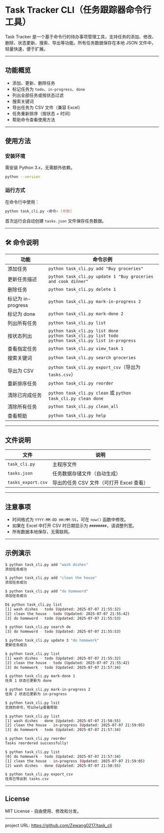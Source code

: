 # Task Tracker CLI（任务跟踪器命令行工具）

Task Tracker 是一个基于命令行的待办事项管理工具，支持任务的添加、修改、删除、状态更新、搜索、导出等功能。所有任务数据保存在本地 JSON 文件中，轻量快速，便于扩展。

---

##  功能概览

- 添加、更新、删除任务
- 标记任务为 `todo`、`in-progress`、`done`
- 列出全部任务或按状态过滤
- 搜索关键词
- 导出任务为 CSV 文件（兼容 Excel）
- 任务重新排序（按状态 + 时间）
- 帮助命令查看使用方法

---

## 使用方法

###  安装环境

需安装 Python 3.x，无需额外依赖。

```bash
python --version
```

### 运行方式

在命令行中使用：

```bash
python task_cli.py <命令> [参数]
```

首次运行会自动创建 `tasks.json` 文件保存任务数据。

------

## 🛠️ 命令说明

| 功能               | 命令示例                                                     |
| ------------------ | ------------------------------------------------------------ |
| 添加任务           | `python task_cli.py add "Buy groceries"`                     |
| 更新任务描述       | `python task_cli.py update 1 "Buy groceries and cook dinner"` |
| 删除任务           | `python task_cli.py delete 1`                                |
| 标记为 in-progress | `python task_cli.py mark-in-progress 2`                      |
| 标记为 done        | `python task_cli.py mark-done 2`                             |
| 列出所有任务       | `python task_cli.py list`                                    |
| 按状态列出         | `python task_cli.py list done`<br>`python task_cli.py list todo`<br>`python task_cli.py list in-progress` |
| 查看指定任务       | `python task_cli.py view_task 1`                             |
| 搜索关键词         | `python task_cli.py search groceries`                        |
| 导出为 CSV         | `python task_cli.py export_csv`（导出为 `tasks.csv`）        |
| 重新排序任务       | `python task_cli.py reorder`                                 |
| 清除已完成任务     | `python task_cli.py clean` 或 `python task_cli.py clean done` |
| 清除所有任务       | `python task_cli.py clean_all`                               |
| 查看帮助           | `python task_cli.py help`                                    |

------

## 文件说明

| 文件               | 说明                                     |
| ------------------ | ---------------------------------------- |
| `task_cli.py`      | 主程序文件                               |
| `tasks.json`       | 任务数据存储文件（自动生成）             |
| `tasks_export.csv` | 导出的任务 CSV 文件（可打开 Excel 查看） |



------

## 注意事项

- 时间格式为 `YYYY-MM-DD HH:MM:SS`，可在 `now()` 函数中修改。
- 如果在 Excel 中打开 CSV 时日期显示为 `########`，请调整列宽。
- 所有数据本地保存，无需联网。

------

## 示例演示

```bash
$ python task_cli.py add "wash dishes"
添加任务成功

$ python task_cli.py add "clean the house"
添加任务成功

$ python task_cli.py add "do homeword"
添加任务成功

D$ python task_cli.py list
[1] wash dishes - todo (Updated: 2025-07-07 21:55:32)
[2] clean the house - todo (Updated: 2025-07-07 21:55:42)
[3] do homeword - todo (Updated: 2025-07-07 21:55:53)

$ python task_cli.py search do
[3] do homeword - todo (Updated: 2025-07-07 21:55:53)

$ python task_cli.py update 3 "do homework"
更新任务成功

$ python task_cli.py list
[1] wash dishes - todo (Updated: 2025-07-07 21:55:32)
[2] clean the house - todo (Updated: 2025-07-07 21:55:42)
[3] do homework - todo (Updated: 2025-07-07 21:57:34)

$ python task_cli.py mark-done 1
任务 1 状态已更新为 done

$ python task_cli.py mark-in-progress 2
任务 2 状态已更新为 in-progress

$ python task_cli.py lsit
无效的命令，可以help查看帮助

$ python task_cli.py list
[1] wash dishes - done (Updated: 2025-07-07 21:58:55)
[2] clean the house - in-progress (Updated: 2025-07-07 21:59:05)
[3] do homework - todo (Updated: 2025-07-07 21:57:34)

$ python task_cli.py reorder
Tasks reordered successfully!

$ python task_cli.py list
[0] do homework - todo (Updated: 2025-07-07 21:57:34)
[1] clean the house - in-progress (Updated: 2025-07-07 21:59:05)
[2] wash dishes - done (Updated: 2025-07-07 21:58:55)

$ python task_cli.py export_csv
任务已导出到 tasks.csv
```

------

## License

MIT License - 自由使用、修改和分发。

------

project URL: https://github.com/Zewang0217/task_cli
